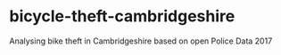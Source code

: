 # bicycle-theft-cambridgeshire

Analysing bike theft in Cambridgeshire based on open Police Data 2017
